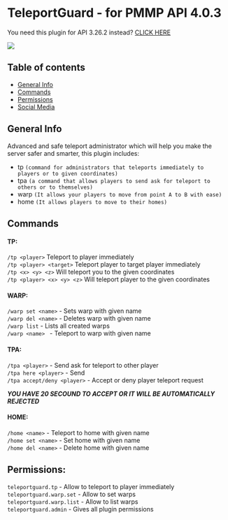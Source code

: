 # TeleportGuard - for PMMP API 4.0.3

You need this plugin for API 3.26.2 instead? [CLICK HERE](https://github.com/J0k3rrWild/TeleportGuard/tree/master)

[![](https://poggit.pmmp.io/shield.state/TeleportGuard)](https://poggit.pmmp.io/p/TeleportGuard)

## Table of contents

* [General Info](#General-Info)
* [Commands](#Commands)
* [Permissions](#Permissions)
* [Social Media](#Social-media)



## General Info

Advanced and safe teleport administrator which will help you make the server safer and smarter, this plugin includes:

- tp ```(command for administrators that teleports immediately to players or to given coordinates)```
- tpa  ```(a command that allows players to send ask for teleport to others or to themselves)```
- warp ```(It allows your players to move from point A to B with ease)```
- home ```(It allows players to move to their homes)```


## Commands

#### TP:

```/tp <player>``` Teleport to player immediately<br>
```/tp <player> <target>``` Teleport player to target player immediately<br>
```/tp <x> <y> <z>``` Will teleport you to the given coordinates<br>
```/tp <player> <x> <y> <z>``` Will teleport player to the given coordinates<br>

#### WARP:

```/warp set <name>``` - Sets warp with given name<br>
```/warp del <name>``` - Deletes warp with given name<br>
```/warp list``` - Lists all created warps<br>
```/warp <name> ``` - Teleport to warp with given name<br>

#### TPA:

```/tpa <player>``` - Send ask for teleport to other player <br>
```/tpa here <player>``` - Send <br>
```/tpa accept/deny <player>``` - Accept or deny player teleport request<br>

***YOU HAVE 20 SECOUND TO ACCEPT OR IT WILL BE AUTOMATICALLY REJECTED***

#### HOME:

```/home <name>``` - Teleport to home with given name <br>
```/home set <name>``` - Set home with given name <br>
```/home del <name>``` - Delete home with given name <br>

## Permissions:

```teleportguard.tp``` - Allow to teleport to player immediately<br>
```teleportguard.warp.set``` - Allow to set warps<br>
```teleportguard.warp.list``` - Allow to list warps<br>
```teleportguard.admin``` - Gives all plugin permissions<br>